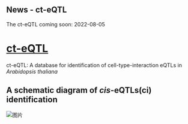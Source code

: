 ## News - ct-eQTL

The ct-eQTL coming soon: 2022-08-05 


# [ct-eQTL]()
ct-eQTL: A database for identification of cell-type-interaction eQTLs in *Arabidopsis thaliana*


## A schematic diagram of *cis*-eQTLs(ci) identification
![图片](https://user-images.githubusercontent.com/11934986/183028468-17ad674b-7445-4cf4-a30a-3c1d27ccaa3a.png)

